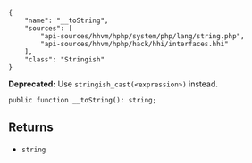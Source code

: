 ``` yamlmeta
{
    "name": "__toString",
    "sources": [
        "api-sources/hhvm/hphp/system/php/lang/string.php",
        "api-sources/hhvm/hphp/hack/hhi/interfaces.hhi"
    ],
    "class": "Stringish"
}
```




**Deprecated:** Use ` stringish_cast(<expression>) ` instead.




``` Hack
public function __toString(): string;
```




## Returns




+ ` string `
<!-- HHAPIDOC -->
